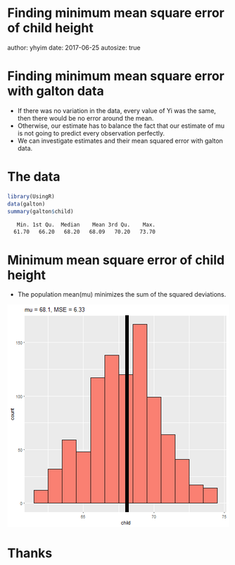 Finding minimum mean square error of child height
========================================================
author: yhyim
date: 2017-06-25
autosize: true

Finding minimum mean square error with galton data
========================================================

- If there was no variation in the data, every value of Yi was the same, then there would be no
error around the mean. 
- Otherwise, our estimate has to balance the fact that our estimate of mu is not going to predict every observation perfectly.
- We can investigate estimates and their mean squared error with galton data.

The data
========================================================


```r
library(UsingR)
data(galton)
summary(galton$child)
```

```
   Min. 1st Qu.  Median    Mean 3rd Qu.    Max. 
  61.70   66.20   68.20   68.09   70.20   73.70 
```

Minimum mean square error of child height
========================================================
- The population mean(mu) minimizes the sum of the squared deviations.

![plot of chunk unnamed-chunk-2](unnamed-chunk-2-1.png)

Thanks
========================================================
